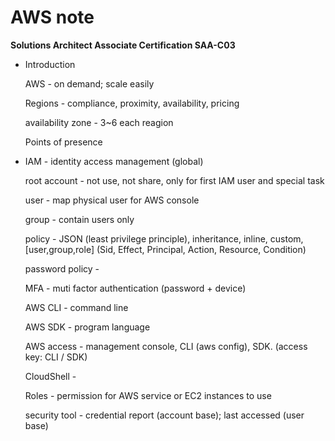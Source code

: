 # AWS note

**Solutions Architect Associate Certification SAA-C03**

- Introduction
    
    AWS - on demand; scale easily
    
    Regions - compliance, proximity, availability, pricing
    
    availability zone - 3~6 each reagion
    
    Points of presence
    
- IAM - identity access management (global)
    
    root account - not use, not share, only for first IAM user and special task
    
    user - map physical user for AWS console
    
    group - contain users only
    
    policy - JSON (least privilege principle), inheritance, inline, custom,[user,group,role]
    (Sid, Effect, Principal, Action, Resource, Condition)
    
    password policy - 
    
    MFA - muti factor authentication (password + device)
    
    AWS CLI - command line
    
    AWS SDK - program language
    
    AWS access - management console, CLI (aws config), SDK. (access key: CLI / SDK)
    
    CloudShell - 
    
    Roles - permission for AWS service or EC2 instances to use
    
    security tool - credential report (account base); last accessed (user base)